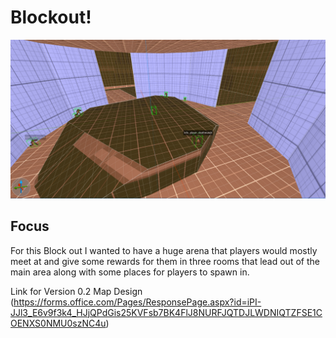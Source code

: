 # Blockout!
![alt text](https://github.com/Maleahristau/phantomoftheabyss/blob/main/images/Screenshot%202024-10-10%20045249.png "Version 0.2 Quake Map")

## Focus

For this Block out I wanted to have a huge arena that players would mostly meet at and give some rewards for them in three rooms that lead out of the main area along with some places for players to spawn in.

Link for Version 0.2 Map Design
(https://forms.office.com/Pages/ResponsePage.aspx?id=iPI-JJl3_E6v9f3k4_HJjQPdGis25KVFsb7BK4FlJ8NURFJQTDJLWDNIQTZFSE1COENXS0NMU0szNC4u)




